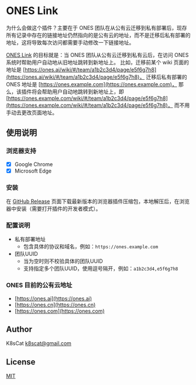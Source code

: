 # ONES Link

为什么会做这个插件？主要在于 ONES 团队在从公有云迁移到私有部署后，现存所有记录中存在的链接地址仍然指向的是公有云的地址，而不是迁移后私有部署的地址，这将导致每次访问都需要手动修改一下链接地址。

[ONES Link](https://github.com/k8scat/ones-link) 的目标就是：当 ONES 团队从公有云迁移到私有云后，在访问 ONES 系统时帮助用户自动地从旧地址跳转到新地址上。
比如，迁移前某个 wiki 页面的地址是 [https://ones.ai/wiki/#/team/a1b2c3d4/page/e5f6g7h8](https://ones.ai/wiki/#/team/a1b2c3d4/page/e5f6g7h8)，
迁移后私有部署的 ONES 地址是 [https://ones.example.com](https://ones.example.com)，
那么，该插件将会帮助用户自动地跳转到新地址上，即 [https://ones.example.com/wiki/#/team/a1b2c3d4/page/e5f6g7h8](https://ones.example.com/wiki/#/team/a1b2c3d4/page/e5f6g7h8)，
而不用手动去更改页面地址。

## 使用说明

### 浏览器支持

- [x] Google Chrome
- [x] Microsoft Edge

### 安装

在 [GitHub Release](https://github.com/articli-dev/Articli/releases) 页面下载最新版本的浏览器插件压缩包，本地解压后，在浏览器中安装（需要打开插件的开发者模式）。

### 配置说明

- 私有部署地址
  - 包含具体的协议和域名，例如：`https://ones.example.com`
- 团队UUID
  - 当为空时则不校验具体的团队UUID
  - 支持指定多个团队UUID，使用逗号隔开，例如：`a1b2c3d4,e5f6g7h8`

### ONES 目前的公有云地址

- [https://ones.ai](https://ones.ai)
- [https://ones.cn](https://ones.cn)
- [https://ones.com](https://ones.com)

## Author

K8sCat <k8scat@gmail.com>

## License

[MIT](./LICENSE)
